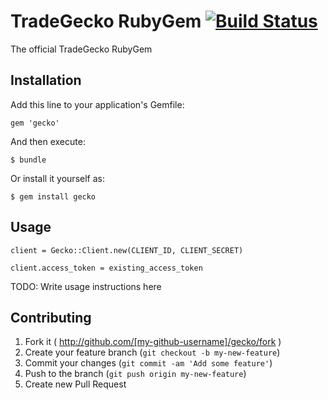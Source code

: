 # TradeGecko RubyGem [![Build Status](https://travis-ci.org/tradegecko/gecko.png)](https://travis-ci.org/tradegecko/gecko)
The official TradeGecko RubyGem

## Installation

Add this line to your application's Gemfile:

    gem 'gecko'

And then execute:

    $ bundle

Or install it yourself as:

    $ gem install gecko

## Usage

`client = Gecko::Client.new(CLIENT_ID, CLIENT_SECRET)`

`client.access_token = existing_access_token`

TODO: Write usage instructions here

## Contributing

1. Fork it ( http://github.com/[my-github-username]/gecko/fork )
2. Create your feature branch (`git checkout -b my-new-feature`)
3. Commit your changes (`git commit -am 'Add some feature'`)
4. Push to the branch (`git push origin my-new-feature`)
5. Create new Pull Request
